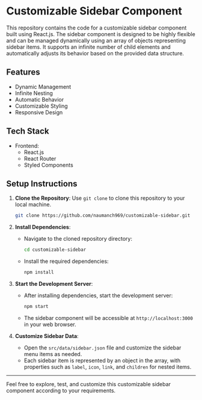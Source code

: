 # Customizable Sidebar Component

This repository contains the code for a customizable sidebar component built using React.js. The sidebar component is designed to be highly flexible and can be managed dynamically using an array of objects representing sidebar items. It supports an infinite number of child elements and automatically adjusts its behavior based on the provided data structure.

## Features

- Dynamic Management
- Infinite Nesting
- Automatic Behavior
- Customizable Styling
- Responsive Design

## Tech Stack

- Frontend:
  - React.js
  - React Router
  - Styled Components

## Setup Instructions

1. **Clone the Repository**: Use `git clone` to clone this repository to your local machine.
   ```bash
   git clone https://github.com/naumanch969/customizable-sidebar.git
   ```

2. **Install Dependencies**:
   - Navigate to the cloned repository directory:
     ```bash
     cd customizable-sidebar
     ```
   - Install the required dependencies:
     ```bash
     npm install
     ```

3. **Start the Development Server**:
   - After installing dependencies, start the development server:
     ```bash
     npm start
     ```
   - The sidebar component will be accessible at `http://localhost:3000` in your web browser.

4. **Customize Sidebar Data**:
   - Open the `src/data/sidebar.json` file and customize the sidebar menu items as needed.
   - Each sidebar item is represented by an object in the array, with properties such as `label`, `icon`, `link`, and `children` for nested items.

---

Feel free to explore, test, and customize this customizable sidebar component according to your requirements.
